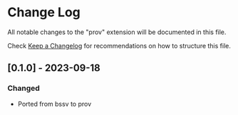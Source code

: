 # Change Log

All notable changes to the "prov" extension will be documented in this file.

Check [Keep a Changelog](http://keepachangelog.com/) for recommendations on how to structure this file.

## [0.1.0] - 2023-09-18

### Changed

- Ported from bssv to prov
